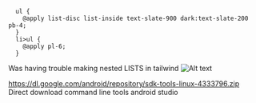 

```
  ul {
    @apply list-disc list-inside text-slate-900 dark:text-slate-200 pb-4;
  }
  li>ul {
    @apply pl-6;
  }
```

Was having trouble making nested LISTS in tailwind
![Alt text](/image-3.png)

https://dl.google.com/android/repository/sdk-tools-linux-4333796.zip
Direct download command line tools android studio